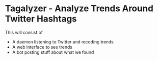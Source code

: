 # Tagalyzer - Analyze Trends Around Twitter Hashtags

This will consist of

- A daemon listening to Twitter and recoding trends
- A web interface to see trends
- A bot posting stuff about what we found
